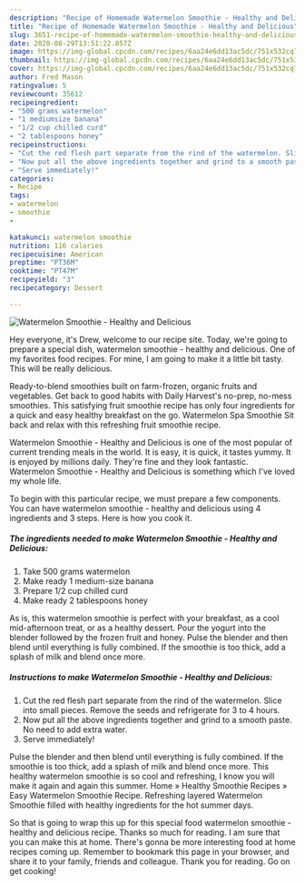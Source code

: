 ```yaml
---
description: "Recipe of Homemade Watermelon Smoothie - Healthy and Delicious"
title: "Recipe of Homemade Watermelon Smoothie - Healthy and Delicious"
slug: 3651-recipe-of-homemade-watermelon-smoothie-healthy-and-delicious
date: 2020-08-29T13:51:22.857Z
image: https://img-global.cpcdn.com/recipes/6aa24e6dd13ac5dc/751x532cq70/watermelon-smoothie-healthy-and-delicious-recipe-main-photo.jpg
thumbnail: https://img-global.cpcdn.com/recipes/6aa24e6dd13ac5dc/751x532cq70/watermelon-smoothie-healthy-and-delicious-recipe-main-photo.jpg
cover: https://img-global.cpcdn.com/recipes/6aa24e6dd13ac5dc/751x532cq70/watermelon-smoothie-healthy-and-delicious-recipe-main-photo.jpg
author: Fred Mason
ratingvalue: 5
reviewcount: 35612
recipeingredient:
- "500 grams watermelon"
- "1 mediumsize banana"
- "1/2 cup chilled curd"
- "2 tablespoons honey"
recipeinstructions:
- "Cut the red flesh part separate from the rind of the watermelon. Slice into small pieces. Remove the seeds and refrigerate for 3 to 4 hours."
- "Now put all the above ingredients together and grind to a smooth paste. No need to add extra water."
- "Serve immediately!"
categories:
- Recipe
tags:
- watermelon
- smoothie
- 

katakunci: watermelon smoothie  
nutrition: 116 calories
recipecuisine: American
preptime: "PT36M"
cooktime: "PT47M"
recipeyield: "3"
recipecategory: Dessert

---
```



![Watermelon Smoothie - Healthy and Delicious](https://img-global.cpcdn.com/recipes/6aa24e6dd13ac5dc/751x532cq70/watermelon-smoothie-healthy-and-delicious-recipe-main-photo.jpg)

Hey everyone, it's Drew, welcome to our recipe site. Today, we're going to prepare a special dish, watermelon smoothie - healthy and delicious. One of my favorites food recipes. For mine, I am going to make it a little bit tasty. This will be really delicious.

Ready-to-blend smoothies built on farm-frozen, organic fruits and vegetables. Get back to good habits with Daily Harvest&#39;s no-prep, no-mess smoothies. This satisfying fruit smoothie recipe has only four ingredients for a quick and easy healthy breakfast on the go. Watermelon Spa Smoothie Sit back and relax with this refreshing fruit smoothie recipe.

Watermelon Smoothie - Healthy and Delicious is one of the most popular of current trending meals in the world. It is easy, it is quick, it tastes yummy. It is enjoyed by millions daily. They're fine and they look fantastic. Watermelon Smoothie - Healthy and Delicious is something which I've loved my whole life.


To begin with this particular recipe, we must prepare a few components. You can have watermelon smoothie - healthy and delicious using 4 ingredients and 3 steps. Here is how you cook it.

<!--inarticleads1-->

##### The ingredients needed to make Watermelon Smoothie - Healthy and Delicious:

1. Take 500 grams watermelon
1. Make ready 1 medium-size banana
1. Prepare 1/2 cup chilled curd
1. Make ready 2 tablespoons honey


As is, this watermelon smoothie is perfect with your breakfast, as a cool mid-afternoon treat, or as a healthy dessert. Pour the yogurt into the blender followed by the frozen fruit and honey. Pulse the blender and then blend until everything is fully combined. If the smoothie is too thick, add a splash of milk and blend once more. 

<!--inarticleads2-->

##### Instructions to make Watermelon Smoothie - Healthy and Delicious:

1. Cut the red flesh part separate from the rind of the watermelon. Slice into small pieces. Remove the seeds and refrigerate for 3 to 4 hours.
1. Now put all the above ingredients together and grind to a smooth paste. No need to add extra water.
1. Serve immediately!


Pulse the blender and then blend until everything is fully combined. If the smoothie is too thick, add a splash of milk and blend once more. This healthy watermelon smoothie is so cool and refreshing, I know you will make it again and again this summer. Home » Healthy Smoothie Recipes » Easy Watermelon Smoothie Recipe. Refreshing layered Watermelon Smoothie filled with healthy ingredients for the hot summer days. 

So that is going to wrap this up for this special food watermelon smoothie - healthy and delicious recipe. Thanks so much for reading. I am sure that you can make this at home. There's gonna be more interesting food at home recipes coming up. Remember to bookmark this page in your browser, and share it to your family, friends and colleague. Thank you for reading. Go on get cooking!

